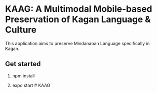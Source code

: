 # KAAG: A Multimodal Mobile-based Preservation of Kagan Language & Culture

This application aims to preserve Mindanaoan Language specifically in Kagan.

## Get started
1. npm install

2. expo start
#   K A A G  
 